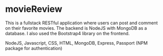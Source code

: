 # movieReview

This is a fullstack RESTful application where users can post and comment on their favorite movies. The backend is NodeJS with MongoDB as a database. I also used the Bootstrap4 library on the frontend.

NodeJS, Javascript, CSS, HTML, MongoDB, Express, Passport (NPM package for authentication)
